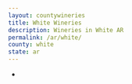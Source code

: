 ```yaml
---
layout: countywineries
title: White Wineries
description: Wineries in White AR
permalink: /ar/white/
county: white
state: ar
---
```

-
